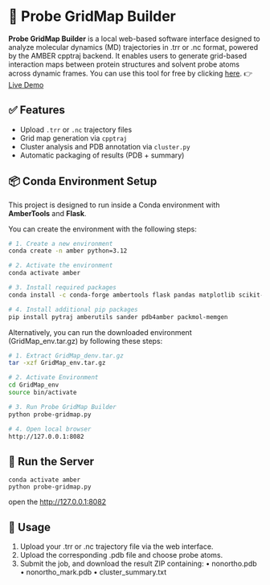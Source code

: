 # 🧪 Probe GridMap Builder

**Probe GridMap Builder** is a local web-based software interface designed to analyze molecular dynamics (MD) trajectories in .trr or .nc format, powered by the AMBER cpptraj backend. It enables users to generate grid-based interaction maps between protein structures and solvent probe atoms across dynamic frames. You can use this tool for free by clicking <a href="https://drive.google.com/file/d/14x89Ehda61HUxoY_bQcPqJhTKsd0Zd6R/view?usp=sharing">here</a>. 👉 [Live Demo](https://sean28.github.io/MixMD/probe_gridmap_ui.html)

## ✅ Features

- Upload `.trr` or `.nc` trajectory files
- Grid map generation via `cpptraj`
- Cluster analysis and PDB annotation via `cluster.py`
- Automatic packaging of results (PDB + summary)

## 📦 Conda Environment Setup

This project is designed to run inside a Conda environment with **AmberTools** and **Flask**.

You can create the environment with the following steps:

```bash
# 1. Create a new environment
conda create -n amber python=3.12

# 2. Activate the environment
conda activate amber

# 3. Install required packages
conda install -c conda-forge ambertools flask pandas matplotlib scikit-learn parmed

# 4. Install additional pip packages
pip install pytraj amberutils sander pdb4amber packmol-memgen

```

Alternatively, you can run the downloaded environment (GridMap_env.tar.gz) by following these steps:

```bash
# 1. Extract GridMap_denv.tar.gz 
tar -xzf GridMap_env.tar.gz

# 2. Activate Environment
cd GridMap_env
source bin/activate

# 3. Run Probe GridMap Builder
python probe-gridmap.py

# 4. Open local browser
http://127.0.0.1:8082

```
## 🚀 Run the Server

```
conda activate amber
python probe-gridmap.py

```
open the http://127.0.0.1:8082 

## 📝 Usage

1. Upload your .trr or .nc trajectory file via the web interface.
2. Upload the corresponding .pdb file and choose probe atoms.
3. Submit the job, and download the result ZIP containing:
	•	nonortho.pdb
	•	nonortho_mark.pdb
	•	cluster_summary.txt
	
